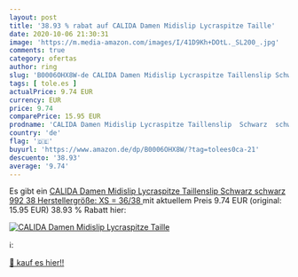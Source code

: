 ```yaml
---
layout: post
title: '38.93 % rabat auf CALIDA Damen Midislip Lycraspitze Taille'
date: 2020-10-06 21:30:31
image: 'https://m.media-amazon.com/images/I/41D9Kh+DOtL._SL200_.jpg'
comments: true
category: ofertas
author: ring
slug: 'B0006OHX8W-de CALIDA Damen Midislip Lycraspitze Taillenslip Schwarz...'
tags: [ tole.es ]
actualPrice: 9.74 EUR
currency: EUR
price: 9.74
comparePrice: 15.95 EUR
prodname: 'CALIDA Damen Midislip Lycraspitze Taillenslip  Schwarz  schwarz 992   38  Herstellergröße: XS = 36/38 '
country: 'de'
flag: '🇩🇪'
buyurl: 'https://www.amazon.de/dp/B0006OHX8W/?tag=tolees0ca-21'
descuento: '38.93'
average: '9.74'
---
```


Es gibt ein [CALIDA Damen Midislip Lycraspitze Taillenslip  Schwarz  schwarz 992   38  Herstellergröße: XS = 36/38 ](https://www.amazon.de/dp/B0006OHX8W/?tag=tolees0ca-21) mit aktuellem Preis 9.74 EUR (original: 15.95 EUR) 38.93 % Rabatt hier:

[![CALIDA Damen Midislip Lycraspitze Taille](https://m.media-amazon.com/images/I/41D9Kh+DOtL._SL200_.jpg)](https://www.amazon.de/dp/B0006OHX8W/?tag=tolees0ca-21)

ℹ️:


[🛒 kauf es hier!!](https://www.amazon.de/dp/B0006OHX8W/?tag=tolees0ca-21)
